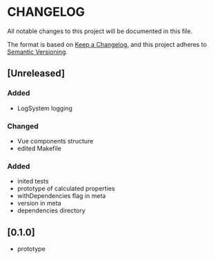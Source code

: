# CHANGELOG

All notable changes to this project will be documented in this file.

The format is based on [Keep a Changelog](https://keepachangelog.com/en/1.0.0/),
and this project adheres to [Semantic Versioning](https://semver.org/spec/v2.0.0.html).

## [Unreleased]

### Added
- LogSystem logging

### Changed

- Vue components structure
- edited Makefile

### Added

- inited tests
- prototype of calculated properties
- withDependencies flag in meta
- version in meta
- dependencies directory

## [0.1.0]

- prototype
